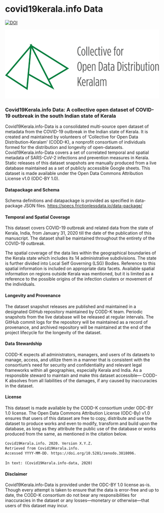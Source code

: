 # covid19kerala.info Data

[![DOI](https://zenodo.org/badge/DOI/10.5281/zenodo.3818096.svg)](https://doi.org/10.5281/zenodo.3818096)

![](images/codd-k_logo_small.svg)

### Covid19Kerala.info Data: A collective open dataset of COVID-19 outbreak in the south Indian state of Kerala 

 Covid19Kerala.info-Data is a consolidated multi-source open dataset of metadata from the COVID-19 outbreak in the Indian state of Kerala. It is created and maintained by volunteers of ‘Collective for Open Data Distribution-Keralam’ (CODD-K), a nonprofit consortium of individuals formed for the distribution and longevity of open-datasets. Covid19Kerala.info-Data covers a set of correlated temporal and spatial metadata of SARS-CoV-2 infections and prevention measures in Kerala. Static releases of this dataset snapshots are manually produced from a live database maintained as a set of publicly accessible Google sheets. This dataset is made available under the Open Data Commons Attribution License v1.0 (ODC-BY 1.0). 

#### Datapackage and Schema

Schema definitions and datapackage is provided as specified in data-package JSON files. 
https://specs.frictionlessdata.io/data-package/

#### Temporal and Spatial Coverage 

This dataset covers COVID-19 outbreak and related data from the state of Kerala, India, from January 31, 2020 till the date of the publication of this manuscript. The dataset shall be maintained throughout the entirety of the COVID-19 outbreak.  

The spatial coverage of the data lies within the geographical boundaries of the Kerala state which includes its 14 administrative subdivisions. The state is further divided into Local Self Governing (LSG) Bodies. Reference to this spatial information is included on appropriate data facets. Available spatial information on regions outside Kerala was mentioned, but it is limited as a reference to the possible origins of the infection clusters or movement of the individuals.  

#### Longevity and Provenance 

The dataset snapshot releases are published and maintained in a designated GitHub repository maintained by CODD-K team. Periodic snapshots from the live database will be released at regular intervals. The GitHub commit logs for the repository will be maintained as a record of provenance, and archived repository will be maintained at the end of the project lifecycle for the longevity of the dataset.

#### Data Stewardship 

CODD-K expects all administrators, managers, and users of its datasets to manage, access, and utilize them in a manner that is consistent with the consortium’s need for security and confidentiality and relevant legal frameworks within all geographies, especially Kerala and India. As a responsible steward to maintain and make this dataset accessible— CODD-K absolves from all liabilities of the damages, if any caused by inaccuracies in the dataset. 

#### License 

This dataset is made available by the CODD-K consortium under ODC-BY 1.0 license. The Open Data Commons Attribution License (ODC-By) v1.0 ensures that users of this dataset are free to copy, distribute and use the dataset to produce works and even to modify, transform and build upon the database, as long as they attribute the public use of the database or works produced from the same, as mentioned in the citation below. 

```
Covid19Kerala.info. 2020. Version X.Y.Z.   
Retrieved from Covid19Kerala.info.   
Accessed YYYY-MM-DD. https://doi.org/10.5281/zenodo.3818096. 

In text: (Covid19Kerala.info-data, 2020)
```


#### Disclaimer 

Covid19Kerala.info-Data is provided under the ODC-BY 1.0 license as-is. Though every attempt is taken to ensure that the data is error-free and up to date, the CODD-K consortium do not bear any responsibilities for inaccuracies in the dataset or any losses—monetary or otherwise—that users of this dataset may incur. 

